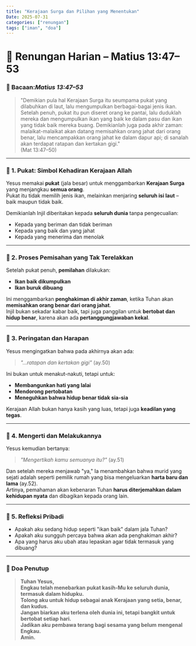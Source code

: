 ```yaml
---
title: "Kerajaan Surga dan Pilihan yang Menentukan"
Date: 2025-07-31
categories: ["renungan"]
tags: ["iman", "doa"]
---
```


# 🌊 Renungan Harian – Matius 13:47–53

### 📖 Bacaan:_Matius 13:47–53_

> "Demikian pula hal Kerajaan Surga itu seumpama pukat yang dilabuhkan di laut, lalu mengumpulkan berbagai-bagai jenis ikan. Setelah penuh, pukat itu pun diseret orang ke pantai, lalu duduklah mereka dan mengumpulkan ikan yang baik ke dalam pasu dan ikan yang tidak baik mereka buang. Demikianlah juga pada akhir zaman: malaikat-malaikat akan datang memisahkan orang jahat dari orang benar, lalu mencampakkan orang jahat ke dalam dapur api; di sanalah akan terdapat ratapan dan kertakan gigi."  
> (Mat 13:47–50)

---

### 🔹 1. Pukat: Simbol Kehadiran Kerajaan Allah

Yesus memakai **pukat** (jala besar) untuk menggambarkan **Kerajaan Surga** yang menjangkau **semua orang**.  
Pukat itu tidak memilih jenis ikan, melainkan menjaring **seluruh isi laut** – baik maupun tidak baik.

Demikianlah Injil diberitakan kepada **seluruh dunia** tanpa pengecualian:

- Kepada yang beriman dan tidak beriman
- Kepada yang baik dan yang jahat
- Kepada yang menerima dan menolak

---

### 🔹 2. Proses Pemisahan yang Tak Terelakkan

Setelah pukat penuh, **pemilahan** dilakukan:

- **Ikan baik dikumpulkan**
- **Ikan buruk dibuang**

Ini menggambarkan **penghakiman di akhir zaman**, ketika Tuhan akan **memisahkan orang benar dari orang jahat**.  
Injil bukan sekadar kabar baik, tapi juga panggilan untuk **bertobat dan hidup benar**, karena akan ada **pertanggungjawaban kekal**.

---

### 🔹 3. Peringatan dan Harapan

Yesus mengingatkan bahwa pada akhirnya akan ada:

> _"...ratapan dan kertakan gigi"_ (ay.50)

Ini bukan untuk menakut-nakuti, tetapi untuk:

- **Membangunkan hati yang lalai**
- **Mendorong pertobatan**
- **Meneguhkan bahwa hidup benar tidak sia-sia**

Kerajaan Allah bukan hanya kasih yang luas, tetapi juga **keadilan yang tegas**.

---

### 🔹 4. Mengerti dan Melakukannya

Yesus kemudian bertanya:

> _"Mengertikah kamu semuanya itu?"_ (ay.51)

Dan setelah mereka menjawab "ya," Ia menambahkan bahwa murid yang sejati adalah seperti pemilik rumah yang bisa mengeluarkan **harta baru dan lama** (ay.52).  
Artinya, pemahaman akan kebenaran Tuhan **harus diterjemahkan dalam kehidupan nyata** dan dibagikan kepada orang lain.

---

### 🔹 5. Refleksi Pribadi

- Apakah aku sedang hidup seperti "ikan baik" dalam jala Tuhan?
- Apakah aku sungguh percaya bahwa akan ada penghakiman akhir?
- Apa yang harus aku ubah atau lepaskan agar tidak termasuk yang dibuang?

---

### 🙏 Doa Penutup

> **Tuhan Yesus,  
> Engkau telah menebarkan pukat kasih-Mu ke seluruh dunia, termasuk dalam hidupku.  
> Tolong aku untuk hidup sebagai anak Kerajaan yang setia, benar, dan kudus.  
> Jangan biarkan aku terlena oleh dunia ini, tetapi bangkit untuk bertobat setiap hari.  
> Jadikan aku pembawa terang bagi sesama yang belum mengenal Engkau.  
> Amin.**
